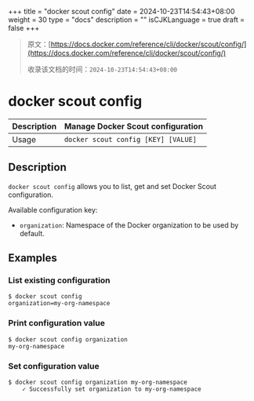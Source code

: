 +++
title = "docker scout config"
date = 2024-10-23T14:54:43+08:00
weight = 30
type = "docs"
description = ""
isCJKLanguage = true
draft = false
+++

> 原文：[https://docs.docker.com/reference/cli/docker/scout/config/](https://docs.docker.com/reference/cli/docker/scout/config/)
>
> 收录该文档的时间：`2024-10-23T14:54:43+08:00`

# docker scout config

| Description | Manage Docker Scout configuration   |
| :---------- | ----------------------------------- |
| Usage       | `docker scout config [KEY] [VALUE]` |

## Description

`docker scout config` allows you to list, get and set Docker Scout configuration.

Available configuration key:

- `organization`: Namespace of the Docker organization to be used by default.

## Examples

### List existing configuration



```console
$ docker scout config
organization=my-org-namespace
```

### Print configuration value



```console
$ docker scout config organization
my-org-namespace
```

### Set configuration value



```console
$ docker scout config organization my-org-namespace
    ✓ Successfully set organization to my-org-namespace
```
